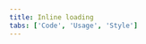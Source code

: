 ```yaml
---
title: Inline loading
tabs: ['Code', 'Usage', 'Style']
---
```



<component 
    name="Inline Loading"
    component="inline-loading" 
    variation="inline-loading"
    experimental="true"
    >
</component>
<component-docs component="inline-loading" experimental="true"></component-docs>
